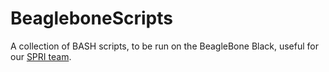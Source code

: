 # BeagleboneScripts
A collection of BASH scripts, to be run on the BeagleBone Black, useful for our [SPRI team](https://www.facebook.com/NMTSPRI/).
